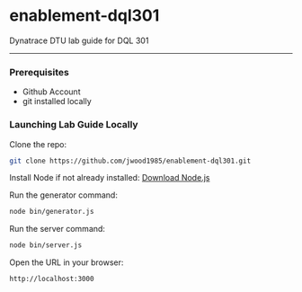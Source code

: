 # enablement-dql301
Dynatrace DTU lab guide for DQL 301

---

### Prerequisites

* Github Account
* git installed locally

### Launching Lab Guide Locally

Clone the repo:
```sh
git clone https://github.com/jwood1985/enablement-dql301.git
```

Install Node if not already installed:
[Download Node.js](https://nodejs.org/en/download/package-manager)

Run the generator command:
```sh
node bin/generator.js
```

Run the server command:
```sh
node bin/server.js
```

Open the URL in your browser:
```text
http://localhost:3000
```
